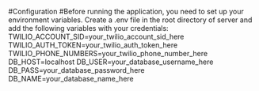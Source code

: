 #Configuration
#Before running the application, you need to set up your environment variables. Create a .env file in the root directory of server and add the following variables with your credentials:
TWILIO_ACCOUNT_SID=your_twilio_account_sid_here
TWILIO_AUTH_TOKEN=your_twilio_auth_token_here
TWILIO_PHONE_NUMBERS=your_twilio_phone_number_here
DB_HOST=localhost
DB_USER=your_database_username_here
DB_PASS=your_database_password_here
DB_NAME=your_database_name_here
